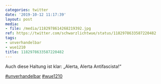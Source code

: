 ```yaml
---
categories: twitter
date: '2019-10-12 11:17:39'
layout: post
media:
- file: /media/1182978614268219392.jpg
ref: https://twitter.com/schwarzlichtwue/status/1182978633587220482
tags:
- unverhandelbar
- wue1210
title: 1182978633587220482
---
```

Auch diese Haltung ist klar: „Alerta, Alerta Antifascista!“

[#unverhandelbar](/t/unverhandelbar) [#wue1210](/t/wue1210)  